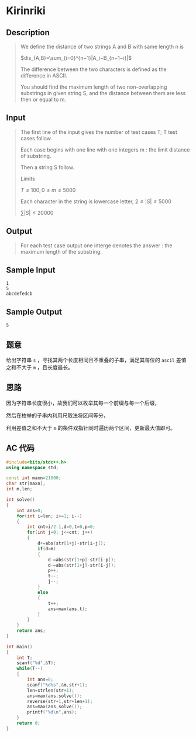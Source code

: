 # Kirinriki

## **Description**

> We define the distance of two strings A and B with same length n is
>
> $dis_{A,B}=\sum_{i=0}^{n−1}|A_i−B_{n−1−i}|$
>
> The difference between the two characters is defined as the difference in ASCII.
>
> You should find the maximum length of two non-overlapping substrings in given string S, and the distance between them are less then or equal to m.



## **Input**

> The first line of the input gives the number of test cases T; T test cases follow.
>
> Each case begins with one line with one integers m : the limit distance of substring.
>
> Then a string S follow.
>
> Limits
>
> $T≤100, 0≤m≤5000$
>
> Each character in the string is lowercase letter, $2≤|S|≤5000$
>
> $\sum|S|≤20000$



## **Output**

> For each test case output one interge denotes the answer : the maximum length of the substring.



## **Sample Input**

    1
    5
    abcdefedcb



## **Sample Output**

    5



## **题意**

给出字符串 `s` ，寻找其两个长度相同且不重叠的子串，满足其每位的 `ascil` 差值之和不大于 `m` ，且长度最长。



## **思路**

因为字符串长度很小，故我们可以枚举其每一个前缀与每一个后缀，

然后在枚举的子串内利用尺取法将区间等分，

利用差值之和不大于 `m` 的条件双指针同时遍历两个区间，更新最大值即可。



## **AC 代码**

```cpp
#include<bits/stdc++.h>
using namespace std;

const int maxn=21000;
char str[maxn];
int m,len;

int solve()
{
    int ans=0;
    for(int i=len; i>=1; i--)
    {
        int cnt=i/2-1,d=0,t=0,p=0;
        for(int j=0; j<=cnt; j++)
        {
            d+=abs(str[1+j]-str[i-j]);
            if(d>m)
            {
                d-=abs(str[1+p]-str[i-p]);
                d-=abs(str[1+j]-str[i-j]);
                p++;
                t--;
                j--;
            }
            else
            {
                t++;
                ans=max(ans,t);
            }
        }
    }
    return ans;
}

int main()
{
    int T;
    scanf("%d",&T);
    while(T--)
    {
        int ans=0;
        scanf("%d%s",&m,str+1);
        len=strlen(str+1);
        ans=max(ans,solve());
        reverse(str+1,str+len+1);
        ans=max(ans,solve());
        printf("%d\n",ans);
    }
    return 0;
}
```

